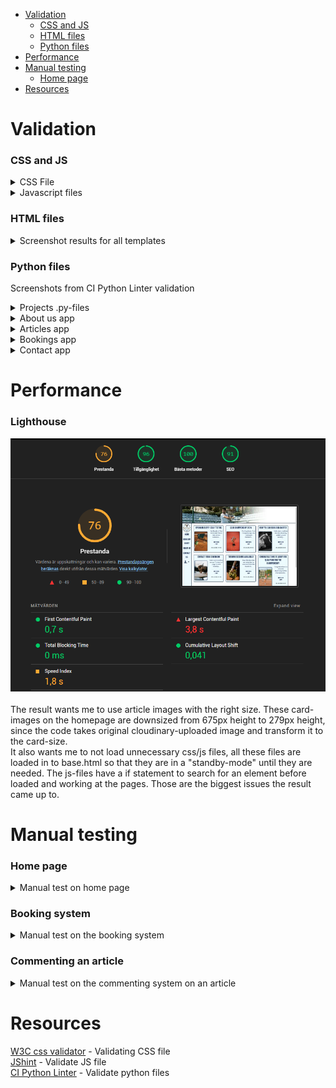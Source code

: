 - [Validation](#validation)
    * [CSS and JS](#css-and-js)
    * [HTML files](#html-files)
    * [Python files](#python-files)
- [Performance](#performance)
- [Manual testing](#manual-testing)
    * [Home page](#home-page)
- [Resources](#resources)


# Validation

### CSS and JS

<details>
<summary>CSS File</summary>
<br>
<img src="readme/testing/css_validation.png">
When I ran the css code in W3C css validator, it didn´t find anything that was wrong.
</details>

<details>
<summary>Javascript files</summary>
<br>
<b>booking.js:</b><br>
<img src="readme/testing/jshint.png" height="300" width="auto"><br>
Since the js-file are loaded into the base.html the jshint found a problem that the functions are after the if statement where it searches for elements that starts the functions to operate.<br><br>
<b>comments.js:</b><br>
<img src="readme/testing/jshint2.png" height="300" width="auto"><br>
Since the code for bootstrap modal 'deleteModal' are in the article_detail.html there seems to be a confusing problem for the jshint.
</details>

### HTML files
<details>
<summary>Screenshot results for all templates</summary>
<br>
<h2>Start page</h2><br>
<img src="readme/testing/html1.png"><br>
<h2>Random article</h2>
<img src="readme/testing/html2.png"><br>
<h2>Rules page</h2>
<img src="readme/testing/html3.png"><br>
<h2>Booking form</h2>
<img src="readme/testing/html4.png"><br>
<h2>Successful booking</h2>
<img src="readme/testing/html5.png"><br>
<h2>About us page</h2>
<img src="readme/testing/html6.png"><br>
<h2>Contact us page</h2>
<img src="readme/testing/html7.png"><br>
<h2>Contact us success page</h2>
<img src="readme/testing/html8.png"><br>
<h2>Log out profile page</h2>
<img src="readme/testing/html9.png"><br>
<h2>Sign up page</h2>
<img src="readme/testing/html10.png"><br>
Here it seems to be some error with the generated tags in signup.html
Can´t find where I can change this and as shown in the image below, all elements seems to be there.
<img src="readme/testing/html11.png"><br>
<h2>Log in profile page</h2>
<img src="readme/testing/html12.png"><br>
<h2>My bookings page</h2>
<img src="readme/testing/html13.png"><br>
<h2>Edit booking page</h2>
<img src="readme/testing/html14.png"><br>
<h2>Delete booking page</h2>
<img src="readme/testing/html15.png"><br>
</details>

### Python files
Screenshots from CI Python Linter validation
<details>
<summary>Projects .py-files</summary>
<br>
<h2>settings.py</h2>
<img src="readme/testing/linter1.png"><br>
<h2>urls.py</h2>
<img src="readme/testing/linter2.png"><br>
</details>

<details>
<summary>About us app</summary>
<br>
<h2>admin.py</h2>
<img src="readme/testing/linter3.png"><br>
<h2>models.py</h2>
<img src="readme/testing/linter4.png"><br>
<h2>urls.py</h2>
<img src="readme/testing/linter5.png"><br>
<h2>views.py</h2>
<img src="readme/testing/linter6.png"><br>
</details>

<details>
<summary>Articles app</summary>
<br>
<h2>admin.py</h2>
<img src="readme/testing/linter7.png"><br>
<h2>forms.py</h2>
<img src="readme/testing/linter8.png"><br>
<h2>models.py</h2>
<img src="readme/testing/linter9.png"><br>
<h2>urls.py</h2>
<img src="readme/testing/linter10.png"><br>
<h2>views.py</h2>
<img src="readme/testing/linter11.png"><br>
</details>

<details>
<summary>Bookings app</summary>
<br>
<h2>admin.py</h2>
<img src="readme/testing/linter12.png"><br>
<h2>models.py</h2>
<img src="readme/testing/linter13.png"><br>
<h2>urls.py</h2>
<img src="readme/testing/linter14.png"><br>
<h2>views.py</h2>
<img src="readme/testing/linter15.png"><br>
</details>

<details>
<summary>Contact app</summary>
<br>
<h2>forms.py</h2>
<img src="readme/testing/linter16.png"><br>
<h2>views.py</h2>
<img src="readme/testing/linter17.png"><br>
</details>

# Performance 

### Lighthouse
<img src="readme/testing/lighthouse.png"><br><br>
The result wants me to use article images with the right size. These card-images on the homepage are downsized from 675px height to 279px height, since the code takes original cloudinary-uploaded image and transform it to the card-size.<br>
It also wants me to not load unnecessary css/js files, all these files are loaded in to base.html so that they are in a "standby-mode" until they are needed. The js-files have a if statement to search for an element before loaded and working at the pages.
Those are the biggest issues the result came up to.


# Manual testing

### Home page

<details>
<summary>Manual test on home page</summary>
<br>

| Feature | Expected Outcome | Testing Performed | Result | Pass/Fail |
| --- | --- | --- | --- | --- |
| Navigate to the booking system | When clicking on "Book our court" a page with the rules will show | Clicked on "Book our court" | A page with rules and a button with "Book Now" was shown | Pass |
| Navigate to About us | When clicking on "About us" a page with the information about the club will show | Clicked on "About us" | A page with information about the club was shown | Pass |
| Navigate to the contact form | When clicking on "Contact us" a page with a contact form will show | Clicked on "Contact us" | A page with a contact form was shown | Pass |
| Navigate to an article by clicking on a image | When clicking on an image in a article card, that specific article will show | Clicked on an image within an article card | That specific article was shown | Pass |
| Navigate to an article by clicking on a title | When clicking on a title in a article card, that specific article will show | Clicked on a title within an article card | That specific article was shown | Pass |
| Navigate to an article by clicking on a slice text | When clicking on a slice text in a article card, that specific article will show | Clicked on a slice text within an article card | That specific article was shown | Pass |
| See more articles by clicking on the "Next"-button | When clicking on the "Next"-button, more articles will be shown | Clicked on the "Next"-button | More articles was shown | Pass |
| See more articles by clicking on the "Prev"-button | When clicking on the "Prev"-button, articles on the previous page will be shown | Clicked on the "Prev"-button | The previous article page was shown | Pass |
| Navigate to the sign up form | When clicking on "Signup" in the profile menu, a sign up form to create a user will be shown | Clicked on "Signup" in the profile menu | A sign up form to create a user was shown | Pass |
| Navigate to the log in page | When clicking on "Login" in the profile menu, a login page will be shown | Clicked on "Login" in the profile menu | A login page was shown | Pass |

</details>

### Booking system

<details>
<summary>Manual test on the booking system</summary>
<br>

| Feature | Expected Outcome | Testing Performed | Result | Pass/Fail |
| --- | --- | --- | --- | --- |
| Can´t book a time when not logged in | When not logged in, a text will tell the user to login before they can book | Went to the rules page before logged in | A text told me to login before booking a time | Pass |
| "Book now" button shown | When logged in at the rules a button with the text "Book now" should be visual | Logged in and went to the rules page | A button with the text "Book now" was shown | Pass |
| No timeslots that have been past can be booked | Now when the time is 11:47 AM no times with starttime before 12.00 PM should be visual when selecting todays date | Selected todays date | The first time available was 12:00 PM - 01:00 PM | Pass |
| Successfully book a time | Select a date and time to play on and click "Book now". Then be navigated to a confirmation page | Selected a date and time and clicked "Book now" | Was navigated to a page confirming the booking with booking info. | Pass |
| No booked times are available | When booking a time, there should not be booked times visual for other users | Since there was a time booked in the previous test on todays test between 03:00 - 05:00 PM on grass court, there should not be any times visual within this span. | Selected todays date and no starting times between 03:00 - 05:00 PM was shown, but if you choosed the gravel court there was times available within that timeslot. | Pass |

</details>

### Commenting an article

<details>
<summary>Manual test on the commenting system on an article</summary>
<br>

| Feature | Expected Outcome | Testing Performed | Result | Pass/Fail |
| --- | --- | --- | --- | --- |
| Can´t comment on an article when not logged in | When not logged in, a text will tell the user to login before they can comment | Scrolled down in an article to the comment section without logged in before | There was a text telling me to log in before commenting | Pass |
| Comment textarea visual | When logged in there will be information about who is commenting and a textarea visual to comment the article | Logged in and scrolled down to the commenting section | The comment section told me who was logged in, that the comment will be reviewed and a textarea to comment | Pass |
| Try to comment with empty textarea | When submitting an empty textarea, there will be a message telling to fill in the textarea | Pressed "Submit" with an empty textarea | There was a message telling me that the textarea can´t be empty | Pass |
| Confirmation when posted a comment | When clicking on the "Submit"-button a message shall confirm the post | Posting a comment by clicking "Submit" | A message shown up when the page has been reloaded, that my comment has been confirmed but waiting approval | Pass |
| "Edit/delete"-buttons beside my own comments only | "Edit/delete"-buttons shall only be visual on my own comments and not other users comments | Scrolled down to the comment section where two different users had comment | Only on my own comment there was "edit/delete"-buttons visual | Pass |
| Edit a comment | When clicking on "Edit" the comment will jump back to the textarea and the "submit"-button change text to "update". Clicking on the "update"-button will update the comment | Clicked on the "edit"-button next to my comment | My comments content jumped back to the textarea and the "submit"-button changed to "update". Changed the content and pressed "update", the page reloaded and the comment was updated | Pass |
| Delete a comment | Clicking on the "delete"-button will open up a modal asking the user if they are sure to delete the comment | Clicked the "delete"-button next to my comment | A modal was asking me if I wanted to delete the comment that was chosen. When confirming the delete, comment was deleted | Pass | 

</details>

# Resources
[W3C css validator](https://jigsaw.w3.org/css-validator/#validate_by_input) - Validating CSS file<br>
[JShint](https://jshint.com/) - Validate JS file<br>
[CI Python Linter](https://pep8ci.herokuapp.com/) - Validate python files